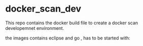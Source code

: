 # docker_scan_dev

This repo contains the docker build file to create a docker scan developemnet environment.

the images contains eclipse and go , has to be started with:
